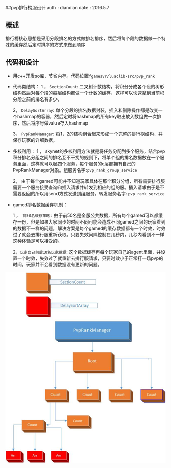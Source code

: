 ##pvp排行榜服设计
	auth : diandian
	date : 2016.5.7



## 概述

排行榜核心思想是采用分段排名的方式做排名排序，然后将每个段的数据做一个特殊的缓存然后定时排序的方式来做到顺序


## 代码和设计

* 用c++开发so库，节省内存。代码位置`fgamesvr/luaclib-src/pvp_rank`

* 代码类结构：
  1 ， `SectionCount`: 二叉树计数结构，将积分分成各个段的树形结构然后对每个段的每层结构都做一个计数的缓存，这样可以快速拿到当前积分段之前的排名有多少。

  2， `DelaySortArray`: 单个分段的排名数据封装，插入和删除操作都是改变一个hashmap的容器，然后定时将hashmap的所有key取出放入数组做一次排序，然后将序号做value存入hashmap

  3， `PvpRankManager`: 将1，2的结构组合起来形成一个完整的排行榜结构，并保存玩家的详细数据。

* 多核利用：
  1 ， skynet的多核利用方法就是将任务分配到多个服务，结合pvp积分排名分组之间的排名互不干扰的规则下，将单个组的排名数据放在一个服务里面，这样就可以起四个服务，每个服务的c层都拥有自己的PvpRankManager对象。组服务名字:`pvp_rank_group_service`

  2， 由于每个gamed可能并不知道玩家具体在那个积分分组，所有需要排行服需要一个服务接受查询和插入请求并转发到相应的组的服。插入请求由于是不需要返回的所以用send方式发送到组服务。转发服务名字: `pvp_rank_service`

* gamed排名数据缓存机制：

  1 ，` 前50名缓存策略` : 由于前50名是全服公共数据，所有每个gamed可以都缓存一份，但是如果大家同步的时间不同可能会造成不同gamed之间的玩家看到的数据不一样的问题，解决方案是每个gamed的缓存数据都有一个时效，时效过了就会去排行服重新获取。只要失效间隔控制在几秒内，几秒内看到不一样这种体验是可以接受的。

  2，`玩家自己前后10名玩家数据`: 这个数据缓存再每个玩家自己的agent里面，并设置一个时效，失效过了就重新去排行服请求，只要时效小于正常打一场pvp的时间，玩家并不会看到数据没有更新的问题。



![](pvp_rank_desc.jpg)

